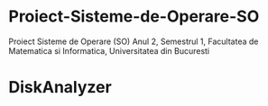 # Proiect-Sisteme-de-Operare-SO
Proiect Sisteme de Operare (SO) Anul 2, Semestrul 1, Facultatea de Matematica si Informatica, Universitatea din Bucuresti

# DiskAnalyzer